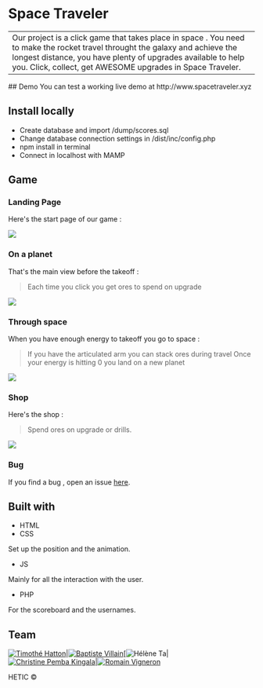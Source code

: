 # Space Traveler
<table>
	<tr>
		<td>
			Our project is a click game that takes place in space .
			You need to make the rocket travel throught the galaxy and achieve the longest distance, you have plenty of upgrades available to help you. Click, collect, get AWESOME upgrades in Space Traveler.
		</td>
	</tr>
</table>
## Demo
You can test a working live demo at http://www.spacetraveler.xyz

## Install locally
- Create database and import /dump/scores.sql
- Change database connection settings in /dist/inc/config.php
- npm install in terminal
- Connect in localhost with MAMP

## Game

### Landing Page
Here's the start page of our game :

![](https://media.giphy.com/media/26FKUciWfpQgpBNug/giphy.gif)

### On a planet
That's the main view before the takeoff :

> Each time you click you get ores to spend on upgrade

![](http://baptistevillain.fr/project/clicker/gif-3.gif)

### Through space
When you have enough energy to takeoff you go to space :

> If you have the articulated arm you can stack ores during travel
> Once your energy is hitting 0 you land on a new planet

![](https://media.giphy.com/media/l3vRdPGgGncGIZva0/giphy.gif)
### Shop
Here's the shop :

> Spend ores on upgrade or drills.

![](http://baptistevillain.fr/project/clicker/gif-1.gif)

### Bug

If you find a bug , open an issue [here](https://github.com/BaptisteVillain/Game_clicker/issues).

## Built with

- HTML
- CSS

Set up the position and the animation.

- JS

Mainly for all the interaction with the user.

- PHP

For the scoreboard and the usernames.

## Team

[![Timothé Hatton](https://avatars0.githubusercontent.com/u/17114378?v=3&s=144)](https://github.com/timothee-h)|[![Baptiste Villain](https://avatars0.githubusercontent.com/u/17247097?v=3&s=144)](https://github.com/BaptisteVillain)[![Hélène Ta](https://avatars3.githubusercontent.com/u/17271978?v=3&s=144)|[![Christine Pemba Kingala](https://avatars1.githubusercontent.com/u/17271798?v=3&s=144)](https://github.com/kristinee3)|[![Romain Vigneron](https://avatars2.githubusercontent.com/u/17247202?v=3&s=144)](https://github.com/RomainVS)

HETIC ©
